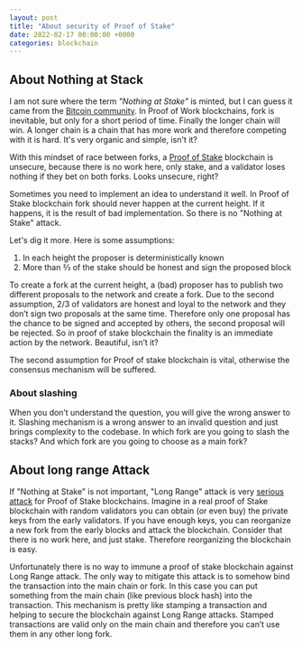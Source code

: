 ```yaml
---
layout: post
title: "About security of Proof of Stake"
date: 2022-02-17 00:00:00 +0000
categories: blockchain
---
```


## About Nothing at Stack

I am not sure where the term _"Nothing at Stake"_ is minted, but I can guess it came from the [Bitcoin community](https://bitcointalk.org/index.php?topic=897488.0). In Proof of Work blockchains, fork is inevitable, but only for a short period of time. Finally the longer chain will win.
A longer chain is a chain that has more work and therefore competing with it is hard. It's very organic and simple, isn't it?

With this mindset of race between forks, a [Proof of Stake](https://bitcointalk.org/index.php?topic=27787.0) blockchain is unsecure, because there is no work here, only stake, and a validator loses nothing if they bet on both forks. Looks unsecure, right?

Sometimes you need to implement an idea to understand it well. In Proof of Stake blockchain fork should never happen at the current height. If it happens, it is the result of bad implementation. So there is no "Nothing at Stake" attack.

Let's dig it more. Here is some assumptions:
1. In each height the proposer is deterministically known
2. More than ⅔ of the stake should be honest and sign the proposed block

To create a fork at the current height, a (bad) proposer has to publish two different proposals to the network and create a fork.
Due to the second assumption, 2/3 of validators are honest and loyal to the network and they don’t sign two proposals at the same time. Therefore only one proposal has the chance to be signed and accepted by others, the second proposal will be rejected. So in proof of stake blockchain the finality is an immediate action by the network. Beautiful, isn’t it?

The second assumption for Proof of stake blockchain is vital, otherwise the consensus mechanism will be suffered.

### About slashing

When you don’t understand the question, you will give the wrong answer to it. Slashing mechanism is a wrong answer to an invalid question and just brings complexity to the codebase. In which fork are you going to slash the stacks? And which fork are you going to choose as a main fork?

## About long range Attack

If "Nothing at Stake" is not important, "Long Range" attack is very [serious attack](https://bitcointalk.org/index.php?topic=1382241.0) for Proof of Stake blockchains. Imagine in a real proof of Stake blockchain with random validators you can obtain (or even buy) the private keys from the early validators. If you have enough keys, you can reorganize a new fork from the early blocks and attack the blockchain. Consider that there is no work here, and just stake. Therefore reorganizing the blockchain is easy.

Unfortunately there is no way to immune a proof of stake blockchain against Long Range attack. The only way to mitigate this attack is to somehow bind the transaction into the main chain or fork. In this case you can put something from the main chain (like previous block hash) into the transaction. This mechanism is pretty like stamping a transaction and helping to secure the blockchain against Long Range attacks. Stamped transactions are valid only on the main chain and therefore you can’t use them in any other long fork.
